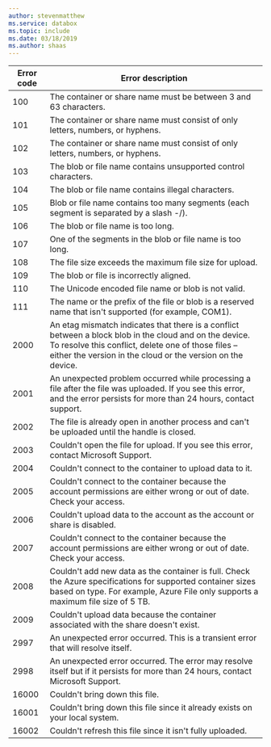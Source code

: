 ```yaml
---
author: stevenmatthew
ms.service: databox  
ms.topic: include
ms.date: 03/18/2019
ms.author: shaas
---
```


|     Error code     |      Error description     |
|--------------------|--------------------------|
|    100             | The container or share name must be between 3 and 63 characters.|
|    101             | The container or share name must consist of only letters, numbers, or hyphens.|
|    102             | The container or share name must consist of only letters, numbers, or hyphens.|
|    103             | The blob or file name contains unsupported control characters.|
|    104             | The blob or file name contains illegal characters.|
|    105             | Blob or file name contains too many segments (each segment is separated by a slash -/).|
|    106             | The blob or file name is too long.|
|    107             | One of the segments in the blob or file name is too long. |
|    108             | The file size exceeds the maximum file size for upload.    |
|    109             | The blob or file is incorrectly aligned.  |
|    110             | The Unicode encoded file name or blob is not valid.|
|    111             | The name or the prefix of the file or blob is a reserved name that isn't supported (for example, COM1).|
|    2000            | An etag mismatch indicates that there is a conflict between a block blob in the cloud and on the device. To resolve this conflict, delete one of those files – either the version in the cloud or the version on the device.    |
|    2001            | An unexpected problem occurred while processing a file after the file was uploaded.    If you see this error, and the error persists for more than 24 hours, contact support. |
|    2002            | The file is already open in another process and can't be uploaded until the handle is closed.|
|    2003            | Couldn't open the file for upload. If you see this error, contact Microsoft Support.|
|    2004            | Couldn't connect to the container to upload data to it.|
|    2005            | Couldn't connect to the container because the account permissions are either wrong or out of date. Check your access.|
|    2006            | Couldn't upload data to the account as the account or share is disabled.|
|    2007            | Couldn't connect to the container because the account permissions are either wrong or out of date. Check your access.|
|    2008            | Couldn't add new data as the container is full. Check the Azure specifications for supported container sizes based on type. For example, Azure File only supports a maximum file size of 5 TB.|
|    2009            | Couldn't upload data because the container associated with the share doesn't exist.|    
|    2997            | An unexpected error occurred. This is a transient error that will resolve itself.|
|    2998            | An unexpected error occurred. The error may resolve itself but if it persists for more than 24 hours, contact Microsoft Support.|
|    16000           | Couldn't bring down this file.|
|    16001           | Couldn't bring down this file since it already exists on your local system.|
|    16002           |Couldn't refresh this file since it isn't fully uploaded.|


